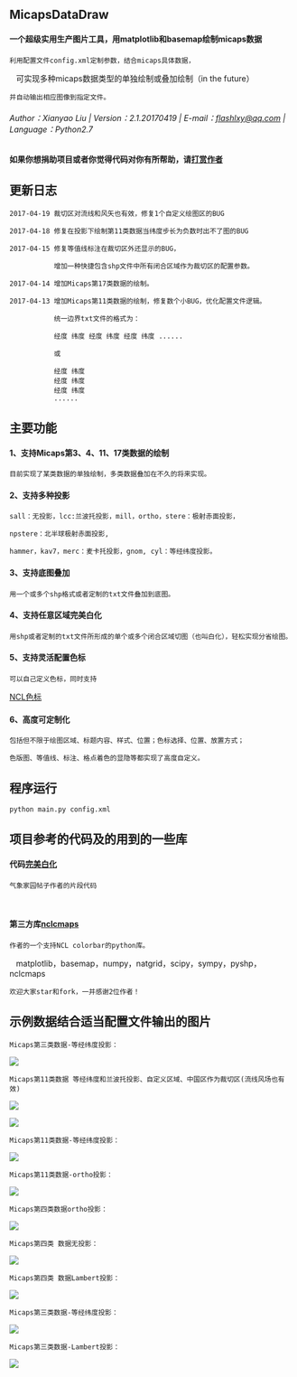 ## MicapsDataDraw

#### 一个超级实用生产图片工具，用matplotlib和basemap绘制micaps数据

    利用配置文件config.xml定制参数，结合micaps具体数据，
    
    可实现多种micaps数据类型的单独绘制或叠加绘制（in the future）

    并自动输出相应图像到指定文件。
    
###### Author：Xianyao Liu | Version：2.1.20170419 | E-mail：flashlxy@qq.com | Language：Python2.7
#### 如果你想捐助项目或者你觉得代码对你有所帮助，请[打赏作者](https://github.com/flashlxy/MicapsDataDraw/issues/8)

## 更新日志

    2017-04-19 裁切区对流线和风矢也有效，修复1个自定义绘图区的BUG

    2017-04-18 修复在投影下绘制第11类数据当纬度步长为负数时出不了图的BUG
    
    2017-04-15 修复等值线标注在裁切区外还显示的BUG，
    
               增加一种快捷包含shp文件中所有闭合区域作为裁切区的配置参数。
               
    2017-04-14 增加Micaps第17类数据的绘制。

    2017-04-13 增加Micaps第11类数据的绘制，修复数个小BUG，优化配置文件逻辑。

               统一边界txt文件的格式为：

               经度 纬度 经度 纬度 经度 纬度 ......
                     
               或

               经度 纬度
               经度 纬度
               经度 纬度
               ......

## 主要功能

#### 1、支持Micaps第3、4、11、17类数据的绘制

    目前实现了某类数据的单独绘制，多类数据叠加在不久的将来实现。

#### 2、支持多种投影

    sall：无投影，lcc:兰波托投影，mill，ortho，stere：极射赤面投影，

    npstere：北半球极射赤面投影, 
    
    hammer，kav7，merc：麦卡托投影，gnom, cyl：等经纬度投影。

#### 3、支持底图叠加

    用一个或多个shp格式或者定制的txt文件叠加到底图。
    
#### 4、支持任意区域完美白化

    用shp或者定制的txt文件所形成的单个或多个闭合区域切图（也叫白化），轻松实现分省绘图。
    
#### 5、支持灵活配置色标

    可以自己定义色标，同时支持
[NCL色标](http://www.ncl.ucar.edu/Document/Graphics/color_table_gallery.shtml)

#### 6、高度可定制化

    包括但不限于绘图区域、标题内容、样式、位置；色标选择、位置、放置方式；

    色版图、等值线、标注、格点着色的显隐等都实现了高度自定义。

## 程序运行

    python main.py config.xml

## 项目参考的代码及的用到的一些库

#### 代码[完美白化](http://bbs.06climate.com/forum.php?mod=viewthread&tid=42437)

    气象家园帖子作者的片段代码
   
#### 第三方库[nclcmaps](http://bbs.06climate.com/forum.php?mod=viewthread&tid=43521)

    作者的一个支持NCL colorbar的python库。
    
    matplotlib，basemap，numpy，natgrid，scipy，sympy，pyshp，nclcmaps
    
    欢迎大家star和fork，一并感谢2位作者！

## 示例数据结合适当配置文件输出的图片

    Micaps第三类数据-等经纬度投影：
    
![](https://github.com/flashlxy/MicapsDataDraw/raw/master/images/xz.png)

    Micaps第11类数据 等经纬度和兰波托投影、自定义区域、中国区作为裁切区(流线风场也有效)
    
![](https://github.com/flashlxy/MicapsDataDraw/raw/master/images/10.png)

![](https://github.com/flashlxy/MicapsDataDraw/raw/master/images/11.png)

    Micaps第11类数据-等经纬度投影：

![](https://github.com/flashlxy/MicapsDataDraw/raw/master/images/9.png)

    Micaps第11类数据-ortho投影：

![](https://github.com/flashlxy/MicapsDataDraw/raw/master/images/7.png)

    Micaps第四类数据ortho投影：
    
![](https://github.com/flashlxy/MicapsDataDraw/raw/master/images/3.png)

    Micaps第四类 数据无投影：

![](https://github.com/flashlxy/MicapsDataDraw/raw/master/images/2.png)

    Micaps第四类 数据Lambert投影：

![](https://github.com/flashlxy/MicapsDataDraw/raw/master/images/1.png)

    Micaps第三类数据-等经纬度投影：

![](https://github.com/flashlxy/MicapsDataDraw/raw/master/images/4.png)

    Micaps第三类数据-Lambert投影：
    
![](https://github.com/flashlxy/MicapsDataDraw/raw/master/images/lcc.png)



   
   
